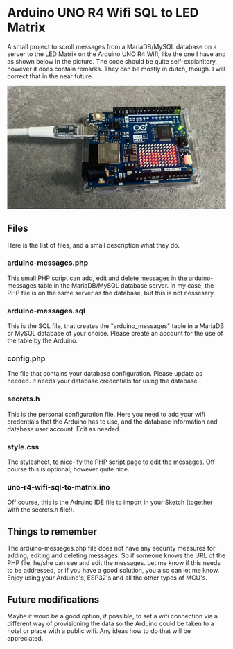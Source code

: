 # Arduino UNO R4 Wifi SQL to LED Matrix
A small project to scroll messages from a MariaDB/MySQL database on a server to the LED Matrix on the Arduino UNO R4 Wifi, like the one I have and as shown below in the picture. The code should be quite self-explanitory, however it does contain remarks. They can be mostly in dutch, though. I will correct that in the near future.

![Arduino Uno R4 Wifi, with the LED Matrix](arduino-uno-r4-wifi.jpg)

## Files
Here is the list of files, and a small description what they do.

### arduino-messages.php
This small PHP script can add, edit and delete messages in the arduino-messages table in the MariaDB/MySQL database server. In my case, the PHP file is on the same server as the database, but this is not nessesary.

### arduino-messages.sql
This is the SQL file, that creates the "arduino_messages" table in a MariaDB or MySQL database of your choice. Please create an account for the use of the table by the Arduino.

### config.php
The file that contains your database configuration. Please update as needed. It needs your database credentials for using the database.

### secrets.h
This is the personal configuration file. Here you need to add your wifi credentials that the Arduino has to use, and the database information and database user account. Edit as needed.

### style.css
The stylesheet, to nice-ify the PHP script page to edit the messages. Off course this is optional, however quite nice.

### uno-r4-wifi-sql-to-matrix.ino
Off course, this is the Adruino IDE file to import in your Sketch (together with the secrets.h file!).

## Things to remember
The arduino-messages.php file does not have any security measures for adding, editing and deleting messages. So if someone knows the URL of the PHP file, he/she can see and edit the messages. Let me know if this needs to be addressed, or if you have a good solution, you also can let me know. Enjoy using your Arduino's, ESP32's and all the other types of MCU's.

## Future modifications
Maybe it woud be a good option, if possible, to set a wifi connection via a different way of provisioning the data so the Arduino could be taken to a hotel or place with a public wifi. Any ideas how to do that will be appreciated.
